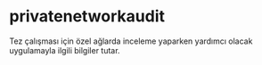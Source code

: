 # privatenetworkaudit
Tez çalışması için özel ağlarda inceleme yaparken yardımcı olacak uygulamayla ilgili bilgiler tutar.
